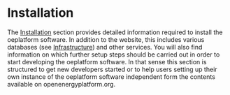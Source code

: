 # Installation

The [Installation](./install/installation.md) section provides detailed information required to install the oeplatform software. In addition to the website, this includes various databases (see [Infrastructure](../oeplatform-code/architecture/infrastructure.md)) and other services. You will also find information on which further setup steps should be carried out in order to start developing the oeplatform software. In that sense this section is structured to get new developers started or to help users setting up their own instance of the oeplatform software independent form the contents available on openenergyplatform.org.